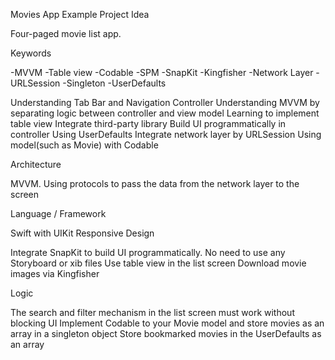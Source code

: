 Movies App
Example Project Idea

Four-paged movie list app.

Keywords

-MVVM
-Table view
-Codable
-SPM
-SnapKit
-Kingfisher
-Network Layer
-URLSession
-Singleton
-UserDefaults

Understanding Tab Bar and Navigation Controller
Understanding MVVM by separating logic between controller and view model
Learning to implement table view
Integrate third-party library
Build UI programmatically in controller
Using UserDefaults
Integrate network layer by URLSession
Using model(such as Movie) with Codable

Architecture

MVVM.
Using protocols to pass the data from the network layer to the screen

Language / Framework

Swift with UIKit
Responsive Design

Integrate SnapKit to build UI programmatically. No need to use any Storyboard or xib files
Use table view in the list screen
Download movie images via Kingfisher

Logic

The search and filter mechanism in the list screen must work without   blocking UI
Implement Codable to your Movie model and store movies as an array in a singleton object
Store bookmarked movies in the UserDefaults as an array
